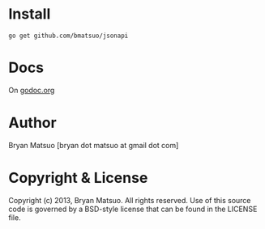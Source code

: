 [godoc.org]: http://godoc.org/github.com/bmatsuo/jsonapi/ "godoc.org"

Install
=======

    go get github.com/bmatsuo/jsonapi

Docs
====

On [godoc.org][]

Author
======

Bryan Matsuo [bryan dot matsuo at gmail dot com]

Copyright & License
===================

Copyright (c) 2013, Bryan Matsuo.
All rights reserved.
Use of this source code is governed by a BSD-style license that can be
found in the LICENSE file.
